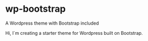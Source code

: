 # wp-bootstrap
A Wordpress theme with Bootstrap included

Hi, 
I´m creating a starter theme for Wordpress built on Bootstrap. 
